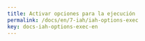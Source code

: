 ```yaml
---
title: Activar opciones para la ejecución
permalink: /docs/en/7-iah/iah-options-exec
key: docs-iah-options-exec-en
---
```

